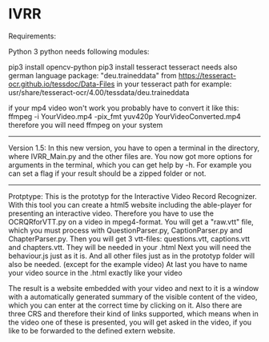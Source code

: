 # IVRR

Requirements:

Python 3
python needs following modules:

pip3 install opencv-python
pip3 install tesseract
tesseract needs also german language package: "deu.traineddata" from https://tesseract-ocr.github.io/tessdoc/Data-Files in your tesseract path for example: usr/share/tesseract-ocr/4.00/tessdata/deu.traineddata

if your mp4 video won't work you probably have to convert it like this:
ffmpeg -i YourVideo.mp4 -pix_fmt yuv420p YourVideoConverted.mp4
therefore you will need ffmpeg on your system

______________________________________________________________________________________________________________________________________________________________________________________________________________________________________________________________________

Version 1.5:
In this new version, you have to open a terminal in the directory, where IVRR_Main.py and the other files are.
You now got more options for arguments in the terminal, which you can get help by -h. For example you can set a flag if your result should be a zipped folder or not.

______________________________________________________________________________________________________________________________________________________________________________________________________________________________________________________________________

Protptype:
This is the prototyp for the Interactive Video Record Recognizer.
With this tool you can create a html5 website including the able-player for presenting an interactive video.
Therefore you have to use the OCRQRforVTT.py on a video in mpeg4-format.
You will get a "raw.vtt" file, which you must process with QuestionParser.py, CaptionParser.py and ChapterParser.py.
Then you will get 3 vtt-files: questions.vtt, captions.vtt and chapters.vtt.
They will be needed in your .html
Next you will need the behaviour.js just as it is.
And all other files just as in the prototyp folder will also be needed. (except for the example video)
At last you have to name your video source in the .html exactly like your video

The result is a website embedded with your video and next to it is a window with a automatically generated summary of the visible content of the video, which you can enter at the correct time by clicking on it.
Also there are three CRS and therefore their kind of links supported, which means when in the video one of these is presented, you will get asked in the video, if you like to be forwarded to the defined extern website.
